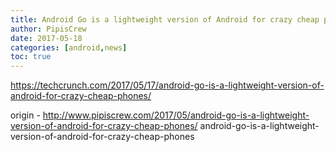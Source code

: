 ```yaml
---
title: Android Go is a lightweight version of Android for crazy cheap phones
author: PipisCrew
date: 2017-05-18
categories: [android,news]
toc: true
---
```


https://techcrunch.com/2017/05/17/android-go-is-a-lightweight-version-of-android-for-crazy-cheap-phones/

origin - http://www.pipiscrew.com/2017/05/android-go-is-a-lightweight-version-of-android-for-crazy-cheap-phones/ android-go-is-a-lightweight-version-of-android-for-crazy-cheap-phones